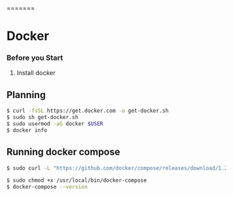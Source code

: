 =======
# Docker

### Before you Start

1. Install docker

## Planning

```bash
$ curl -fsSL https://get.docker.com -o get-docker.sh
$ sudo sh get-docker.sh
$ sudo usermod -aG docker $USER
$ docker info
```

## Running docker compose

```bash
$ sudo curl -L "https://github.com/docker/compose/releases/download/1.25.5/docker-compose-$(uname -s)-$(uname -m)" -o /usr/local/bin/docker-compose

$ sudo chmod +x /usr/local/bin/docker-compose
$ docker-compose --version
```

[1]: https://docs.docker.com/get-docker/
[2]: https://docs.docker.com/compose/install/

